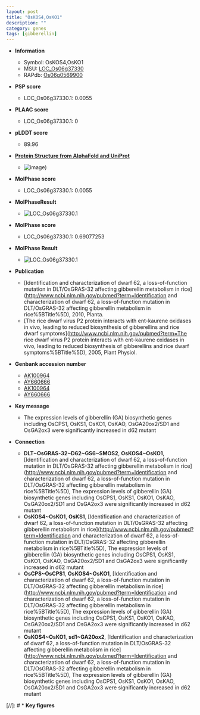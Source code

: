 ```yaml
---
layout: post
title: "OsKOS4,OsKO1"
description: ""
category: genes
tags: [gibberellin]
---
```


* **Information**  
    + Symbol: OsKOS4,OsKO1  
    + MSU: [LOC_Os06g37330](http://rice.plantbiology.msu.edu/cgi-bin/ORF_infopage.cgi?orf=LOC_Os06g37330)  
    + RAPdb: [Os06g0569900](http://rapdb.dna.affrc.go.jp/viewer/gbrowse_details/irgsp1?name=Os06g0569900)  

* **PSP score**  
    + LOC_Os06g37330.1: 0.0055 

* **PLAAC score**  
    + LOC_Os06g37330.1: 0 

* **pLDDT score**
    + 89.96

* **[Protein Structure from AlphaFold and UniProt](https://www.uniprot.org/uniprotkb/C7J3A1/entry#structure)**
    + ![image](https://ricepsp.github.io/images/C/AF-C7J3A1-F1.png))

* **MolPhase score**
    + LOC_Os06g37330.1: 0.0055

* **MolPhaseResult**
    + ![LOC_Os06g37330.1](https://ricepsp.github.io/pictures/LOC_Os06g/LOC_Os06g37330.1.png)

* **MolPhase score**
    + LOC_Os06g37330.1: 0.69077253

* **MolPhase Result**
    + ![LOC_Os06g37330.1](https://304243504.github.io/Pictures/LOC_Os06g/LOC_Os06g37330.1.png)

* **Publication**  
    + [Identification and characterization of dwarf 62, a loss-of-function mutation in DLT/OsGRAS-32 affecting gibberellin metabolism in rice](http://www.ncbi.nlm.nih.gov/pubmed?term=Identification and characterization of dwarf 62, a loss-of-function mutation in DLT/OsGRAS-32 affecting gibberellin metabolism in rice%5BTitle%5D), 2010, Planta.
    + [The rice dwarf virus P2 protein interacts with ent-kaurene oxidases in vivo, leading to reduced biosynthesis of gibberellins and rice dwarf symptoms](http://www.ncbi.nlm.nih.gov/pubmed?term=The rice dwarf virus P2 protein interacts with ent-kaurene oxidases in vivo, leading to reduced biosynthesis of gibberellins and rice dwarf symptoms%5BTitle%5D), 2005, Plant Physiol.

* **Genbank accession number**  
    + [AK100964](http://www.ncbi.nlm.nih.gov/nuccore/AK100964)
    + [AY660666](http://www.ncbi.nlm.nih.gov/nuccore/AY660666)
    + [AK100964](http://www.ncbi.nlm.nih.gov/nuccore/AK100964)
    + [AY660666](http://www.ncbi.nlm.nih.gov/nuccore/AY660666)

* **Key message**  
    + The expression levels of gibberellin (GA) biosynthetic genes including OsCPS1, OsKS1, OsKO1, OsKAO, OsGA20ox2/SD1 and OsGA2ox3 were significantly increased in d62 mutant

* **Connection**  
    + __DLT~OsGRAS-32~D62~GS6~SMOS2__, __OsKOS4~OsKO1__, [Identification and characterization of dwarf 62, a loss-of-function mutation in DLT/OsGRAS-32 affecting gibberellin metabolism in rice](http://www.ncbi.nlm.nih.gov/pubmed?term=Identification and characterization of dwarf 62, a loss-of-function mutation in DLT/OsGRAS-32 affecting gibberellin metabolism in rice%5BTitle%5D), The expression levels of gibberellin (GA) biosynthetic genes including OsCPS1, OsKS1, OsKO1, OsKAO, OsGA20ox2/SD1 and OsGA2ox3 were significantly increased in d62 mutant
    + __OsKOS4~OsKO1__, __OsKS1__, [Identification and characterization of dwarf 62, a loss-of-function mutation in DLT/OsGRAS-32 affecting gibberellin metabolism in rice](http://www.ncbi.nlm.nih.gov/pubmed?term=Identification and characterization of dwarf 62, a loss-of-function mutation in DLT/OsGRAS-32 affecting gibberellin metabolism in rice%5BTitle%5D), The expression levels of gibberellin (GA) biosynthetic genes including OsCPS1, OsKS1, OsKO1, OsKAO, OsGA20ox2/SD1 and OsGA2ox3 were significantly increased in d62 mutant
    + __OsCPS~OsCPS1__, __OsKOS4~OsKO1__, [Identification and characterization of dwarf 62, a loss-of-function mutation in DLT/OsGRAS-32 affecting gibberellin metabolism in rice](http://www.ncbi.nlm.nih.gov/pubmed?term=Identification and characterization of dwarf 62, a loss-of-function mutation in DLT/OsGRAS-32 affecting gibberellin metabolism in rice%5BTitle%5D), The expression levels of gibberellin (GA) biosynthetic genes including OsCPS1, OsKS1, OsKO1, OsKAO, OsGA20ox2/SD1 and OsGA2ox3 were significantly increased in d62 mutant
    + __OsKOS4~OsKO1__, __sd1~GA20ox2__, [Identification and characterization of dwarf 62, a loss-of-function mutation in DLT/OsGRAS-32 affecting gibberellin metabolism in rice](http://www.ncbi.nlm.nih.gov/pubmed?term=Identification and characterization of dwarf 62, a loss-of-function mutation in DLT/OsGRAS-32 affecting gibberellin metabolism in rice%5BTitle%5D), The expression levels of gibberellin (GA) biosynthetic genes including OsCPS1, OsKS1, OsKO1, OsKAO, OsGA20ox2/SD1 and OsGA2ox3 were significantly increased in d62 mutant

[//]: # * **Key figures**  


